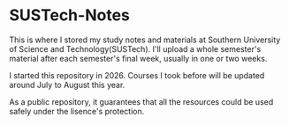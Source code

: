 # SUSTech-Notes

This is where I stored my study notes and materials at Southern University of Science and Technology(SUSTech). I'll upload a whole semester's material after each semester's final week, usually in one or two weeks.

I started this repository in 2026. Courses I took before will be updated around July to August this year.

As a public repository, it guarantees that all the resources could be used safely under the lisence's protection.
